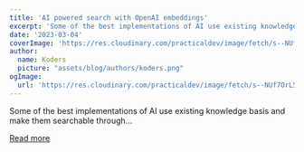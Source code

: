 ```yaml
---
title: 'AI powered search with OpenAI embeddings'
excerpt: 'Some of the best implementations of AI use existing knowledge basis and make them searchable through...'
date: '2023-03-04'
coverImage: 'https://res.cloudinary.com/practicaldev/image/fetch/s--NUf7OrL5--/c_imagga_scale,f_auto,fl_progressive,h_420,q_auto,w_1000/https://dev-to-uploads.s3.amazonaws.com/uploads/articles/4lpukard6qe10c7vkbfj.png'
author:
  name: Koders
  picture: "assets/blog/authors/koders.png"
ogImage:
  url: 'https://res.cloudinary.com/practicaldev/image/fetch/s--NUf7OrL5--/c_imagga_scale,f_auto,fl_progressive,h_420,q_auto,w_1000/https://dev-to-uploads.s3.amazonaws.com/uploads/articles/4lpukard6qe10c7vkbfj.png'
---
```


Some of the best implementations of AI use existing knowledge basis and make them searchable through...

[Read more](https://dev.to/bdougieyo/ai-powered-search-with-openai-embeddings-2990)
